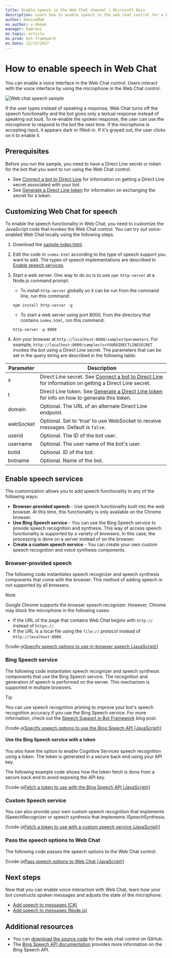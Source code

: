 ```yaml
---
title: Enable speech in the Web Chat channel | Microsoft Docs
description: Learn how to enable speech in the web chat control for a bot connected to the Web Chat channel.
author: DeniseMak
ms.author: v-demak
manager: kamrani
ms.topic: article
ms.prod: bot-framework
ms.date: 12/13/2017
---
```


# How to enable speech in Web Chat
You can enable a voice interface in the Web Chat control. Users interact with the voice interface by using the microphone in the Web Chat control.

![Web chat speech sample](~/media/bot-service-channel-webchat/webchat-sample-speech.png)

If the user types instead of speaking a response, Web Chat turns off the speech functionality and the bot gives only a textual response instead of speaking out loud. To re-enable the spoken response, the user can use the microphone to respond to the bot the next time. If the microphone is accepting input, it appears dark or filled-in. If it's grayed out, the user clicks on it to enable it.

## Prerequisites

  Before you run the sample, you need to have a Direct Line secret or token for the bot that you want to run using the Web Chat control. 
  * See [Connect a bot to Direct Line](bot-service-channel-connect-directline.md) for information on getting a Direct Line secret associated with your bot.
  * See [Generate a Direct Line token](rest-api/bot-framework-rest-direct-line-3-0-authentication.md) for information on exchanging the secret for a token.

## Customizing Web Chat for speech
To enable the speech functionality in Web Chat, you need to customize the JavaScript code that invokes the Web Chat control. You can try out voice-enabled Web Chat locally using the following steps.

1. Download the [sample index.html](https://aka.ms/web-chat-speech-sample). <!-- this aka.ms link needs to be updated if the sample location changes -->
2. Edit the code in `index.html` according to the type of speech support you want to add. The types of speech implementations are described in [Enable speech services](#enable-speech-services). 
3. Start a web server. One way to do so is to use `npm http-server` at a Node.js command prompt.

    * To install `http-server` globally so it can be run from the command line, run this command:

    ```
    npm install http-server -g
    ```

    * To start a web server using port 8000, from the directory that contains `index.html`, run this command:

    ```
    http-server -p 8000
    ```
4. Aim your browser at `http://localhost:8000/samples?parameters`. For example, `http://localhost:8000/samples?s=YOURDIRECTLINESECRET` invokes the bot using a Direct Line secret. The parameters that can be set in the query string are described in the following table:

  | Parameter | Description |
  |-----------|-------------|
  | s | Direct Line secret. See [Connect a bot to Direct Line](bot-service-channel-connect-directline.md) for information on getting a Direct Line secret. |
  | t | Direct Line token. See [Generate a Direct Line token](rest-api/bot-framework-rest-direct-line-3-0-authentication.md) for info on how to generate this token. |
  | domain | Optional. The URL of an alternate Direct Line endpoint.  |
  | webSocket | Optional. Set to 'true' to use WebSocket to receive messages. Default is `false`. |
  | userid | Optional. The ID of the bot user.  |
  | username | Optional. The user name of the bot's user.  |
  | botid | Optional. ID of the bot. |
  | botname | Optional. Name of the bot. |


## Enable speech services
The customization allows you to add speech functionality in any of the following ways:

* **Browser-provided speech** - Use speech functionality built into the web browser. At this time, this functionality is only available on the Chrome browser.
* **Use Bing Speech service** - You can use the Bing Speech service to provide speech recognition and synthesis. This way of access speech functionality is supported by a variety of browsers. In this case, the processing is done on a server instead of on the browser.
* **Create a custom speech service** - You can create your own custom speech recognition and voice synthesis components.

### Browser-provided speech

The following code instantiates speech recognizer and speech synthesis components that come with the browser. This method of adding speech is not supported by all browsers. 

> [!NOTE] 
> Google Chrome supports the browser speech recognizer. However, Chrome may block the microphone in the following cases:
> * If the URL of the page that contains Web Chat begins with `http://` instead of `https://`.
> * If the URL is a local file using the `file://` protocol instead of `http://localhost:8000`.

[!code-js[Specify speech options to use in-browser speech (JavaScript)](./includes/code/bot-service-channel-connect-webchat-speech.js#BrowserSpeech)]

### Bing Speech service

The following code instantiates speech recognizer and speech synthesis components that use the Bing Speech service. The recognition and generation of speech is performed on the server. This mechanism is supported in multiple browsers. 

> [!TIP]
> You can use speech recognition priming to improve your bot's speech recognition accuracy if you use the Bing Speech service. For more information, check out the [Speech Support in Bot Framework](https://blog.botframework.com/2017/06/26/Speech-To-Text) blog post.

[!code-js[Specify speech options to use the Bing Speech API (JavaScript)](./includes/code/bot-service-channel-connect-webchat-speech.js#BingSpeech)]

#### Use the Bing Speech service with a token

You also have the option to enable Cognitive Services speech recognition using a token. The token is generated in a secure back end using your API key.

The following example code shows how the token fetch is done from a secure back end to avoid exposing the API key.

[!code-js[Fetch a token to use with the Bing Speech API (JavaScript)](./includes/code/bot-service-channel-connect-webchat-speech.js#FetchToken)]

### Custom Speech service

You can also provide your own custom speech recognition that implements ISpeechRecognizer or speech synthesis that implements ISpeechSynthesis. 

[!code-js[Fetch a token to use with a custom speech service (JavaScript)](./includes/code/bot-service-channel-connect-webchat-speech.js#CustomSpeechService)]

### Pass the speech options to Web Chat

The following code passes the speech options to the Web Chat control:

[!code-js[Pass speech options to Web Chat (JavaScript)](./includes/code/bot-service-channel-connect-webchat-speech.js#PassSpeechOptionsToWebChat)]


## Next steps
Now that you can enable voice interaction with Web Chat, learn how your bot constructs spoken messages and adjusts the state of the microphone:
* [Add speech to messages (C#)](dotnet/bot-builder-dotnet-text-to-speech.md)
* [Add speech to messages (Node.js)](nodejs/bot-builder-nodejs-text-to-speech.md)

## Additional resources

* You can [download the source code](https://github.com/Microsoft/BotFramework-WebChat) for the web chat control on GitHub.
* The [Bing Speech API documentation](https://docs.microsoft.com/azure/cognitive-services/speech/home) provides more information on the Bing Speech API.


